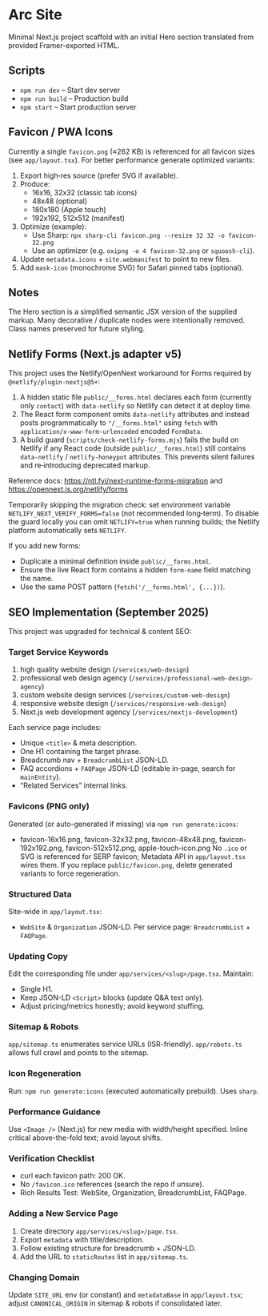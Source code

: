 # Arc Site

Minimal Next.js project scaffold with an initial Hero section translated from provided Framer-exported HTML.

## Scripts
- `npm run dev` – Start dev server
- `npm run build` – Production build
- `npm start` – Start production server

## Favicon / PWA Icons
Currently a single `favicon.png` (≈262 KB) is referenced for all favicon sizes (see `app/layout.tsx`). For better performance generate optimized variants:

1. Export high‑res source (prefer SVG if available).
2. Produce:
	- 16x16, 32x32 (classic tab icons)
	- 48x48 (optional)
	- 180x180 (Apple touch)
	- 192x192, 512x512 (manifest)
3. Optimize (example):
	- Use Sharp: `npx sharp-cli favicon.png --resize 32 32 -o favicon-32.png`
	- Use an optimizer (e.g. `oxipng -o 4 favicon-32.png` or `squoosh-cli`).
4. Update `metadata.icons` + `site.webmanifest` to point to new files.
5. Add `mask-icon` (monochrome SVG) for Safari pinned tabs (optional).

## Notes
The Hero section is a simplified semantic JSX version of the supplied markup. Many decorative / duplicate nodes were intentionally removed. Class names preserved for future styling.

## Netlify Forms (Next.js adapter v5)

This project uses the Netlify/OpenNext workaround for Forms required by `@netlify/plugin-nextjs@5+`:

1. A hidden static file `public/__forms.html` declares each form (currently only `contact`) with `data-netlify` so Netlify can detect it at deploy time.
2. The React form component omits `data-netlify` attributes and instead posts programmatically to `"/__forms.html"` using `fetch` with `application/x-www-form-urlencoded` encoded `FormData`.
3. A build guard (`scripts/check-netlify-forms.mjs`) fails the build on Netlify if any React code (outside `public/__forms.html`) still contains `data-netlify` / `netlify-honeypot` attributes. This prevents silent failures and re‑introducing deprecated markup.

Reference docs: https://ntl.fyi/next-runtime-forms-migration and https://opennext.js.org/netlify/forms

Temporarily skipping the migration check: set environment variable `NETLIFY_NEXT_VERIFY_FORMS=false` (not recommended long‑term). To disable the guard locally you can omit `NETLIFY=true` when running builds; the Netlify platform automatically sets `NETLIFY`.

If you add new forms:
- Duplicate a minimal definition inside `public/__forms.html`.
- Ensure the live React form contains a hidden `form-name` field matching the name.
- Use the same POST pattern (`fetch('/__forms.html', {...})`).

## SEO Implementation (September 2025)

This project was upgraded for technical & content SEO:

### Target Service Keywords
1. high quality website design (`/services/web-design`)
2. professional web design agency (`/services/professional-web-design-agency`)
3. custom website design services (`/services/custom-web-design`)
4. responsive website design (`/services/responsive-web-design`)
5. Next.js web development agency (`/services/nextjs-development`)

Each service page includes:
- Unique `<title>` & meta description.
- One H1 containing the target phrase.
- Breadcrumb nav + `BreadcrumbList` JSON-LD.
- FAQ accordions + `FAQPage` JSON-LD (editable in-page, search for `mainEntity`).
- “Related Services” internal links.

### Favicons (PNG only)
Generated (or auto-generated if missing) via `npm run generate:icons`:
- favicon-16x16.png, favicon-32x32.png, favicon-48x48.png, favicon-192x192.png, favicon-512x512.png, apple-touch-icon.png
No `.ico` or SVG is referenced for SERP favicon; Metadata API in `app/layout.tsx` wires them. If you replace `public/favicon.png`, delete generated variants to force regeneration.

### Structured Data
Site-wide in `app/layout.tsx`:
- `WebSite` & `Organization` JSON-LD.
Per service page: `BreadcrumbList` + `FAQPage`.

### Updating Copy
Edit the corresponding file under `app/services/<slug>/page.tsx`. Maintain:
- Single H1.
- Keep JSON-LD `<Script>` blocks (update Q&A text only).
- Adjust pricing/metrics honestly; avoid keyword stuffing.

### Sitemap & Robots
`app/sitemap.ts` enumerates service URLs (ISR-friendly). `app/robots.ts` allows full crawl and points to the sitemap.

### Icon Regeneration
Run: `npm run generate:icons` (executed automatically prebuild). Uses `sharp`.

### Performance Guidance
Use `<Image />` (Next.js) for new media with width/height specified. Inline critical above-the-fold text; avoid layout shifts.

### Verification Checklist
- curl each favicon path: 200 OK.
- No `/favicon.ico` references (search the repo if unsure).
- Rich Results Test: WebSite, Organization, BreadcrumbList, FAQPage.

### Adding a New Service Page
1. Create directory `app/services/<slug>/page.tsx`.
2. Export `metadata` with title/description.
3. Follow existing structure for breadcrumb + JSON-LD.
4. Add the URL to `staticRoutes` list in `app/sitemap.ts`.

### Changing Domain
Update `SITE_URL` env (or constant) and `metadataBase` in `app/layout.tsx`; adjust `CANONICAL_ORIGIN` in sitemap & robots if consolidated later.


